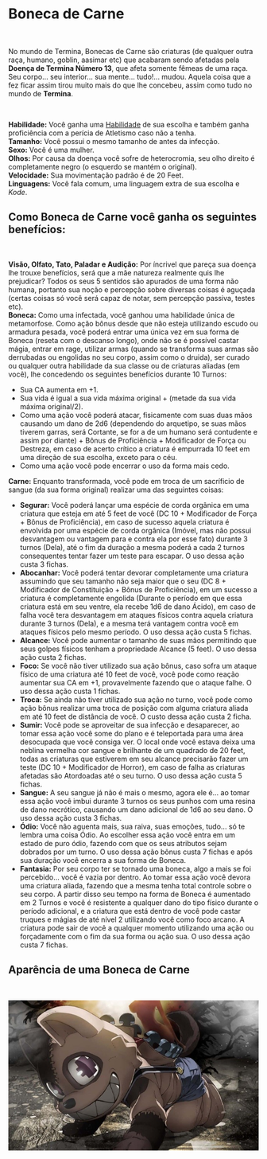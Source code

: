 # Boneca de Carne

<br>

No mundo de Termina, Bonecas de Carne são criaturas (de qualquer outra raça, humano, goblin, aasimar etc) que acabaram sendo afetadas pela **Doença de Termina Número 13**, que afeta somente fêmeas de uma raça. Seu corpo... seu interior... sua mente... tudo!... mudou. Aquela coisa que a fez ficar assim tirou muito mais do que lhe concebeu, assim como tudo no mundo de **Termina**.

<br>

**Habilidade:** Você ganha uma [Habilidade](../../../src/pages/players/feats.html) de sua escolha e também ganha proficiência com a perícia de Atletismo caso não a tenha.<br>
**Tamanho:** Você possui o mesmo tamanho de antes da infecção. <br>
**Sexo:** Você é uma mulher.<br>
**Olhos:** Por causa da doença você sofre de heterocromia, seu olho direito é completamente negro (o esquerdo se mantém o original). <br>
**Velocidade:** Sua movimentação padrão é de 20 Feet.<br>
**Linguagens:** Você fala comum, uma linguagem extra de sua escolha e *Kode*. <br>

## Como Boneca de Carne você ganha os seguintes benefícios:

<br>

**Visão, Olfato, Tato, Paladar e Audição:** Por íncrivel que pareça sua doença lhe trouxe benefícios, será que a mãe natureza realmente quis lhe prejudicar? Todos os seus 5 sentidos são apurados de uma forma não humana, portanto sua noção e percepção sobre diversas coisas é aguçada (certas coisas só você será capaz de notar, sem percepção passiva, testes etc).  
**Boneca:** Como uma infectada, você ganhou uma habilidade única de metamorfose. Como ação bônus desde que não esteja utilizando escudo ou armadura pesada, você poderá entrar uma única vez em sua forma de Boneca (reseta com o descanso longo), onde não se é possível castar mágia, entrar em rage, utilizar armas (quando se transforma suas armas são derrubadas ou engolidas no seu corpo, assim como o druida), ser curado ou qualquer outra habilidade da sua classe ou de criaturas aliadas (em você), lhe concedendo os seguintes benefícios durante 10 Turnos:

* Sua CA aumenta em +1. <br>
* Sua vida é igual a sua vida máxima original + (metade da sua vida máxima original/2). <br>
* Como uma ação você poderá atacar, fisicamente com suas duas mãos causando um dano de 2d6 (dependendo do arquetipo, se suas mãos tiverem garras, será Cortante, se for a de um humano será contudente e assim por diante) + Bônus de Proficiência + Modificador de Força ou Destreza, em caso de acerto crítico a criatura é empurrada 10 feet em uma direção de sua escolha, exceto para o céu.<br>
* Como uma ação você pode encerrar o uso da forma mais cedo.<br>

**Carne:** Enquanto transformada, você pode em troca de um sacríficio de sangue (da sua forma original) realizar uma das seguintes coisas:

* **Segurar:** Você poderá lançar uma espécie de corda orgânica em uma criatura que esteja em até 5 feet de você (DC 10 + Modificador de Força + Bônus de Proficiência), em caso de sucesso aquela criatura é envolvida por uma espécie de corda orgânica (Imóvel, mas não possui desvantagem ou vantagem para e contra ela por esse fato) durante 3 turnos (Dela), até o fim da duração a mesma poderá a cada 2 turnos consequentes tentar fazer um teste para escapar. O uso dessa ação custa 3 fichas.
* **Abocanhar:** Você poderá tentar devorar completamente uma criatura assumindo que seu tamanho não seja maior que o seu (DC 8 + Modificador de Constituição + Bônus de Proficiência), em um sucesso a criatura é completamente engolida (Durante o período em que essa criatura está em seu ventre, ela recebe 1d6 de dano Ácido), em caso de falha você tera desvantagem em ataques físicos contra aquela criatura durante 3 turnos (Dela), e a mesma terá vantagem contra você em ataques físicos pelo mesmo período. O uso dessa ação custa 5 fichas. 
* **Alcance:** Você pode aumentar o tamanho de suas mãos permitindo que seus golpes físicos tenham a propriedade Alcance (5 feet). O uso dessa ação custa 2 fichas.
* **Foco:** Se você não tiver utilizado sua ação bônus, caso sofra um ataque físico de uma criatura até 10 feet de você, você pode como reação aumentar sua CA em +1, provavelmente fazendo que o ataque falhe. O uso dessa ação custa 1 fichas.
* **Troca:** Se ainda não tiver utilizado sua ação no turno, você pode como ação bônus realizar uma troca de posição com alguma criatura aliada em até 10 feet de distância de você. O custo dessa ação custa 2 ficha.
* **Sumir:** Você pode se aproveitar de sua infecção e desaparecer, ao tomar essa ação você some do plano e é teleportada para uma área desocupada que você consiga ver. O local onde você estava deixa uma neblina vermelha cor sangue e brilhante de um quadrado de 20 feet, todas as criaturas que estiverem em seu alcance precisarão fazer um teste (DC 10 + Modificador de Horror), em caso de falha as criaturas afetadas são Atordoadas até o seu turno. O uso dessa ação custa 5 fichas.
* **Sangue:** A seu sangue já não é mais o mesmo, agora ele é... ao tomar essa ação você imbui durante 3 turnos os seus punhos com uma resina de dano necrótico, causando um dano adicional de 1d6 ao seu dano. O uso dessa ação custa 3 fichas.
* **Ódio:** Você não aguenta mais, sua raiva, suas emoções, tudo... só te lembra uma coisa Ódio. Ao escolher essa ação você entra em um estado de puro ódio, fazendo com que os seus atributos sejam dobrados por um turno. O uso dessa ação bônus custa 7 fichas e após sua duração você encerra a sua forma de Boneca.
* **Fantasia:** Por seu corpo ter se tornado uma boneca, algo a mais se foi percebido... você é vazia por dentro. Ao tomar essa ação você devora uma criatura aliada, fazendo que a mesma tenha total controle sobre o seu corpo. A partir disso seu tempo na forma de Boneca é aumentado em 2 Turnos e você é resistente a qualquer dano do tipo físico durante o período adicional, e a criatura que está dentro de você pode castar truques e mágias de até nível 2 utilizando você como foco arcano. A criatura pode sair de você a qualquer momento utilizando uma ação ou forçadamente com o fim da sua forma ou ação sua. O uso dessa ação custa 7 fichas. 

## Aparência de uma Boneca de Carne

<br>

![alt text](<../../../src/resources/imgs/races/boneca de carne.jpg>)
